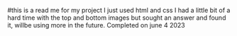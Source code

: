 #this is a read me for my project 
I just used html and css I had a little bit of a hard time with the top and bottom images but sought an answer and found it, willbe using more in the future.
Completed on june 4 2023